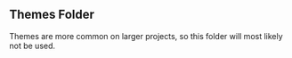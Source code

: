 ## Themes Folder
Themes are more common on larger projects, so this folder will most likely not be used.